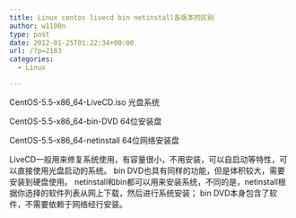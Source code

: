 ```yaml
---
title: Linux centos livecd bin netinstall各版本的区别
author: w1100n
type: post
date: 2012-01-25T01:22:34+00:00
url: /?p=2183
categories:
  - Linux

---
```

CentOS-5.5-x86_64-LiveCD.iso 光盘系统
  
CentOS-5.5-x86_64-bin-DVD 64位安装盘
  
CentOS-5.5-x86_64-netinstall 64位网络安装盘

LiveCD一般用来修复系统使用，有容量很小，不用安装，可以自启动等特性，可以直接使用光盘启动的系统。 bin DVD也具有同样的功能，但是体积较大，需要安装到硬盘使用。 netinstall和bin都可以用来安装系统，不同的是，netinstall根据你选择的软件列表从网上下载，然后进行系统安装； bin DVD本身包含了软件，不需要依赖于网络经行安装。
